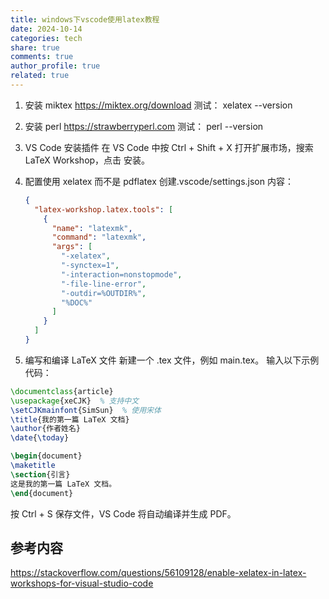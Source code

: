 ```yaml
---
title: windows下vscode使用latex教程
date: 2024-10-14
categories: tech
share: true
comments: true
author_profile: true
related: true
---
```


1. 安装 miktex
   https://miktex.org/download
   测试：
   xelatex --version

2. 安装 perl
   https://strawberryperl.com
   测试：
   perl --version

3. VS Code 安装插件
   在 VS Code 中按 Ctrl + Shift + X 打开扩展市场，搜索 LaTeX Workshop，点击 安装。
  
4. 配置使用 xelatex 而不是 pdflatex
   创建.vscode/settings.json
   内容：

   ```json
   {
     "latex-workshop.latex.tools": [
       {
         "name": "latexmk",
         "command": "latexmk",
         "args": [
           "-xelatex",
           "-synctex=1",
           "-interaction=nonstopmode",
           "-file-line-error",
           "-outdir=%OUTDIR%",
           "%DOC%"
         ]
       }
     ]
   }
   ```

5. 编写和编译 LaTeX 文件
   新建一个 .tex 文件，例如 main.tex。
   输入以下示例代码：

  ```latex
  \documentclass{article}
  \usepackage{xeCJK}  % 支持中文
  \setCJKmainfont{SimSun}  % 使用宋体
  \title{我的第一篇 LaTeX 文档}
  \author{作者姓名}
  \date{\today}

  \begin{document}
  \maketitle
  \section{引言}
  这是我的第一篇 LaTeX 文档。
  \end{document}
  ```

  按 Ctrl + S 保存文件，VS Code 将自动编译并生成 PDF。

## 参考内容
https://stackoverflow.com/questions/56109128/enable-xelatex-in-latex-workshops-for-visual-studio-code
